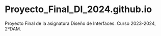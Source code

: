 # Proyecto_Final_DI_2024.github.io
Proyecto Final de la asignatura Diseño de Interfaces. Curso 2023-2024, 2ºDAM.
